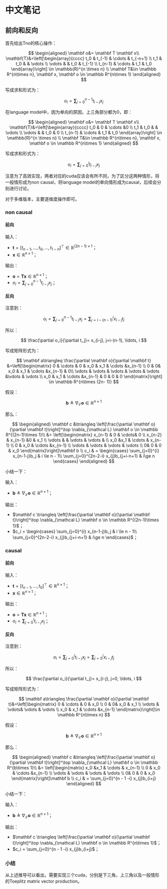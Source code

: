 # 中文笔记

## 前向和反向

首先给出Tno的核心操作：

$$
\begin{aligned}
\mathbf o&= \mathbf T \mathbf x\\
\mathbf{T}&=\left[\begin{array}{cccc}
t_0 & t_{-1} & \cdots & t_{-n+1} \\
t_1 & t_0 & & \vdots \\
\vdots & & t_0 & t_{-1} \\
t_{n-1} & \cdots & t_1 & t_0
\end{array}\right] \in \mathbb{R}^{n \times n}
 \\
\mathbf T&\in \mathbb R^{n\times n}, \mathbf x, \mathbf o \in \mathbb R^{n\times 1}
\end{aligned}
$$

写成求和形式为：

$$
o_i= \mathbf \sum_{j=0}^{n-1}t_{i-j} x_j
$$

在language model中，因为单向的原因，上三角部分都为0，即：

$$
\begin{aligned}
\mathbf o&= \mathbf T \mathbf x\\
\mathbf{T}&=\left[\begin{array}{cccc}
t_0 & 0 & \cdots &0 \\
t_1 & t_0 & & \vdots \\
\vdots & & t_0 & 0 \\
t_{n-1} & \cdots & t_1 & t_0
\end{array}\right] \in \mathbb{R}^{n \times n}
 \\
\mathbf T&\in \mathbb R^{n\times n}, \mathbf x, \mathbf o \in \mathbb R^{n\times 1}
\end{aligned}
$$

写成求和形式为：

$$
o_i= \mathbf \sum_{j=0}^{i}t_{i-j} x_j
$$

注意为了高效实现，两者对应的cuda应该会有所不同，为了区分这两种情形，将一般情形成为non causal，将language model的单向情形成为causal，后续会分别进行讨论。

对于多维版本，主要逐维度操作即可。



### non causal

#### 前向

输入：

- $\mathbf t= [t_{n-1}, \ldots, t_0, \ldots, t_{1-n}]^\top \in \mathbb R^{(2n-1)\times 1}$；
- $\mathbf x \in \mathbb R^{n\times 1}$；

输出：

- $\mathbf o= \mathbf T \mathbf x \in \mathbb R^{n\times 1}$；
- $o_i= \mathbf \sum_{j=0}^{n-1}t_{i-j} x_j$；



#### 反向

注意到：

$$
 o_i= \mathbf \sum_{j=0}^{n-1}t_{i-j} x_j=\mathbf \sum_{j=i-(n-1)}^{i}x_{i-j} t_j
$$

所以：

$$
\frac{\partial o_i}{\partial t_j}= x_{i-j}, j=i-(n-1), \ldots, i
$$

写成矩阵形式为：

$$
\mathbf a\triangleq \frac{\partial \mathbf o}{\partial \mathbf t}
&=\left[\begin{matrix}
0 & \cdots &  0 & x_0 & x_1 & \cdots &x_{n-1} \\
0 & 0& x_0 & x_1 & \cdots &x_{n-1} & 0\\
\vdots & \vdots & \vdots  & \vdots & \vdots  &\vdots  & \vdots  \\
x_0 & x_1 & \cdots &x_{n-1} & 0 & 0 & 0
\end{matrix}\right] \in \mathbb R^{n\times (2n- 1)}
$$

假设：

$$
\mathbf b \triangleq \nabla_{\mathcal L} \mathbf o \in \mathbb R^{n\times 1}
$$

那么：

$$
\begin{aligned}
\mathbf c &\triangleq  \left[\frac{\partial \mathbf o}{\partial \mathbf t}\right]^\top  \nabla_{\mathcal L} \mathbf o  \in \mathbb R^{(2n-1)\times 1}\\
&= \left[\begin{matrix}
x_{n-1} & 0 &  \cdots& 0  \\
x_{n-2}  & x_{n-1} &0 & x_1 \\
\vdots & & \vdots  & \vdots &   \\
x_0 &x_1  & \cdots & x_{n-1} \\
0 & x_0 & \cdots &x_{n-1} \\
\vdots & \vdots & \vdots & \vdots \\
0& 0 & 0 & x_0 
\end{matrix}\right]\mathbf b   \\
c_i & = \begin{cases}
\sum_{j=0}^{i} x_{n-1-j}b_j & i \le n - 1\\
\sum_{j=0}^{2n-2-i} x_{j}b_{j+i-n+1} & i\ge n
\end{cases}
\end{aligned}
$$

小结一下：

输入：

- $\mathbf b \triangleq \nabla_{\mathcal L} \mathbf o \in \mathbb R^{n\times 1}$；

输出：

- $\mathbf c \triangleq  \left[\frac{\partial \mathbf o}{\partial \mathbf t}\right]^\top  \nabla_{\mathcal L} \mathbf o  \in \mathbb R^{(2n-1)\times 1}$；
- $c_i  = \begin{cases}
  \sum_{j=0}^{i} x_{n-1-j}b_j & i \le n - 1\\
  \sum_{j=0}^{2n-2-i} x_{j}b_{j+i-n+1} & i\ge n
  \end{cases}$；



### causal

#### 前向

输入：

- $\mathbf t= [t_{n-1}, \ldots, t_0]^\top \in \mathbb R^{n\times 1}$；
- $\mathbf x \in \mathbb R^{n\times 1}$；

输出：

- $\mathbf o= \mathbf T \mathbf x \in \mathbb R^{n\times 1}$；
- $o_i= \mathbf \sum_{j=0}^{i}t_{i-j} x_j$；



#### 反向

注意到：

$$
o_i= \mathbf \sum_{j=0}^{i}t_{i-j} x_j=\mathbf \sum_{j=0}^{i}x_{i-j} t_j
$$

所以：

$$
\frac{\partial o_i}{\partial t_j}= x_{i-j}, j=0, \ldots, i
$$

写成矩阵形式为：

$$
\mathbf a\triangleq \frac{\partial \mathbf o}{\partial \mathbf t}&=\left[\begin{matrix}
0 & \cdots &  0 & x_0  \\
0 & 0& x_0 & x_1 \\
\vdots & \vdots& \vdots  & \vdots   \\
x_0 & x_1 & \cdots &x_{n-1} 
\end{matrix}\right]\in \mathbb R^{n\times n}
$$

假设：

$$
\mathbf b \triangleq \nabla_{\mathcal L} \mathbf o \in \mathbb R^{n\times 1}
$$

那么：

$$
\begin{aligned}
\mathbf c &\triangleq  \left[\frac{\partial \mathbf o}{\partial \mathbf t}\right]^\top  \nabla_{\mathcal L} \mathbf o  \in \mathbb R^{b\times 1}\\
&= \left[\begin{matrix}
x_0 &x_1  & \cdots & x_{n-1} \\
0 & x_0 & \cdots &x_{n-1} \\
\vdots & \vdots & \vdots & \vdots \\
0& 0 & 0 & x_0 
\end{matrix}\right]\mathbf b   \\
c_i & = 
\sum_{j=0}^{n - 1 -i} x_{j}b_{i+j}
\end{aligned}
$$

小结一下：

输入：

- $\mathbf b \triangleq \nabla_{\mathcal L} \mathbf o \in \mathbb R^{n\times 1}$；

输出：

- $\mathbf c \triangleq  \left[\frac{\partial \mathbf o}{\partial \mathbf t}\right]^\top  \nabla_{\mathcal L} \mathbf o  \in \mathbb R^{n\times 1}$；
- $c_i  = \sum_{j=0}^{n - 1 -i} x_{j}b_{i+j}$​；





### 小结

从上述推导可以看出，需要实现三个cuda，分别是下三角，上三角以及一般情形的Toeplitz matrix vector production。
